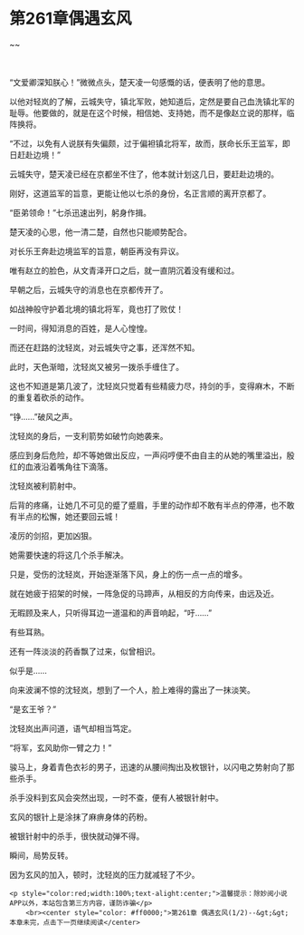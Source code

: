 # 第261章偶遇玄风
~~
    	    <p name="pagetop" href="javascript:void(0);" onclick="return false" style="line-height: 35px;padding: 10px;color: #333;"> </p><p>“文爱卿深知朕心！”微微点头，楚天凌一句感慨的话，便表明了他的意思。</p><p>以他对轻岚的了解，云城失守，镇北军败，她知道后，定然是要自己血洗镇北军的耻辱。他要做的，就是在这个时候，相信她、支持她，而不是像赵立说的那样，临阵换将。</p><p>“不过，以免有人说朕有失偏颇，过于偏袒镇北将军，故而，朕命长乐王监军，即日赶赴边境！”</p><p>云城失守，楚天凌已经在京都坐不住了，他本就计划这几日，要赶赴边境的。</p><p>刚好，这道监军的旨意，更能让他以七杀的身份，名正言顺的离开京都了。</p><p>“臣弟领命！”七杀迅速出列，躬身作揖。</p><p>楚天凌的心思，他一清二楚，自然也只能顺势配合。</p><p>对长乐王奔赴边境监军的旨意，朝臣再没有异议。</p><p>唯有赵立的脸色，从文青泽开口之后，就一直阴沉着没有缓和过。</p><p>早朝之后，云城失守的消息也在京都传开了。</p><p>如战神般守护着北境的镇北将军，竟也打了败仗！</p><p>一时间，得知消息的百姓，是人心惶惶。</p><p>而还在赶路的沈轻岚，对云城失守之事，还浑然不知。</p><p>此时，天色渐暗，沈轻岚又被另一拨杀手缠住了。</p><p>这也不知道是第几波了，沈轻岚只觉着有些精疲力尽，持剑的手，变得麻木，不断的重复着砍杀的动作。</p><p>“铮……”破风之声。</p><p>沈轻岚的身后，一支利箭势如破竹向她袭来。</p><p>感应到身后危险，却不等她做出反应，一声闷哼便不由自主的从她的嘴里溢出，殷红的血液沿着嘴角往下滴落。</p><p>沈轻岚被利箭射中。</p><p>后背的疼痛，让她几不可见的蹙了蹙眉，手里的动作却不敢有半点的停滞，也不敢有半点的松懈，她还要回云城！</p><p>凌厉的剑招，更加凶狠。</p><p>她需要快速的将这几个杀手解决。</p><p>只是，受伤的沈轻岚，开始逐渐落下风，身上的伤一点一点的增多。</p><p>就在她疲于招架的时候，一阵急促的马蹄声，从相反的方向传来，由远及近。</p><p>无暇顾及来人，只听得耳边一道温和的声音响起，“吁……”</p><p>有些耳熟。</p><p>还有一阵淡淡的药香飘了过来，似曾相识。</p><p>似乎是……</p><p>向来波澜不惊的沈轻岚，想到了一个人，脸上难得的露出了一抹淡笑。</p><p>“是玄王爷？”</p><p>沈轻岚出声问道，语气却相当笃定。</p><p>“将军，玄风助你一臂之力！”</p><p>骏马上，身着青色衣衫的男子，迅速的从腰间掏出及枚银针，以闪电之势射向了那些杀手。</p><p>杀手没料到玄风会突然出现，一时不查，便有人被银针射中。</p><p>玄风的银针上是涂抹了麻痹身体的药粉。</p><p>被银针射中的杀手，很快就动弹不得。</p><p>瞬间，局势反转。</p><p>因为玄风的加入，顿时，沈轻岚的压力就减轻了不少。</p>
    	
   	<p style="color:red;width:100%;text-alight:center;">温馨提示：除妙阅小说APP以外，本站包含第三方内容，谨防诈骗</p>
    	<br><center style="color: #ff0000;">第261章 偶遇玄风(1/2)--&gt;&gt;本章未完，点击下一页继续阅读</center>
    	